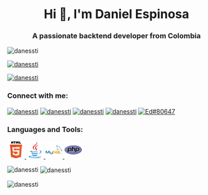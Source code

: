 <h1 align="center">Hi 👋, I'm Daniel Espinosa</h1>
<h3 align="center">A passionate backtend developer from Colombia</h3>

<p align="left"> <img src="https://komarev.com/ghpvc/?username=danessti&label=Profile%20views&color=0e75b6&style=flat" alt="danessti" /> </p>

<p align="left"> <a href="https://github.com/ryo-ma/github-profile-trophy"><img src="https://github-profile-trophy.vercel.app/?username=danessti" alt="danessti" /></a> </p>

<p align="left"> <a href="https://twitter.com/danessti" target="blank"><img src="https://img.shields.io/twitter/follow/danessti?logo=twitter&style=for-the-badge" alt="danessti" /></a> </p>

<h3 align="left">Connect with me:</h3>
<p align="left">
<a href="https://twitter.com/danessti" target="blank"><img align="center" src="https://raw.githubusercontent.com/rahuldkjain/github-profile-readme-generator/master/src/images/icons/Social/twitter.svg" alt="danessti" height="30" width="40" /></a>
<a href="https://linkedin.com/in/danessti" target="blank"><img align="center" src="https://raw.githubusercontent.com/rahuldkjain/github-profile-readme-generator/master/src/images/icons/Social/linked-in-alt.svg" alt="danessti" height="30" width="40" /></a>
<a href="https://fb.com/danessti" target="blank"><img align="center" src="https://raw.githubusercontent.com/rahuldkjain/github-profile-readme-generator/master/src/images/icons/Social/facebook.svg" alt="danessti" height="30" width="40" /></a>
<a href="https://instagram.com/danessti" target="blank"><img align="center" src="https://raw.githubusercontent.com/rahuldkjain/github-profile-readme-generator/master/src/images/icons/Social/instagram.svg" alt="danessti" height="30" width="40" /></a>
<a href="https://discord.gg/Ed#80647" target="blank"><img align="center" src="https://raw.githubusercontent.com/rahuldkjain/github-profile-readme-generator/master/src/images/icons/Social/discord.svg" alt="Ed#80647" height="30" width="40" /></a>
</p>

<h3 align="left">Languages and Tools:</h3>
<p align="left"> <a href="https://www.w3.org/html/" target="_blank" rel="noreferrer"> <img src="https://raw.githubusercontent.com/devicons/devicon/master/icons/html5/html5-original-wordmark.svg" alt="html5" width="40" height="40"/> </a> <a href="https://www.java.com" target="_blank" rel="noreferrer"> <img src="https://raw.githubusercontent.com/devicons/devicon/master/icons/java/java-original.svg" alt="java" width="40" height="40"/> </a> <a href="https://www.mysql.com/" target="_blank" rel="noreferrer"> <img src="https://raw.githubusercontent.com/devicons/devicon/master/icons/mysql/mysql-original-wordmark.svg" alt="mysql" width="40" height="40"/> </a> <a href="https://www.php.net" target="_blank" rel="noreferrer"> <img src="https://raw.githubusercontent.com/devicons/devicon/master/icons/php/php-original.svg" alt="php" width="40" height="40"/> </a> </p>

<p><img align="left" src="https://github-readme-stats.vercel.app/api/top-langs?username=danessti&show_icons=true&locale=en&layout=compact" alt="danessti" /></p>

<p>&nbsp;<img align="center" src="https://github-readme-stats.vercel.app/api?username=danessti&show_icons=true&locale=en" alt="danessti" /></p>

<p><img align="center" src="https://github-readme-streak-stats.herokuapp.com/?user=danessti&" alt="danessti" /></p>